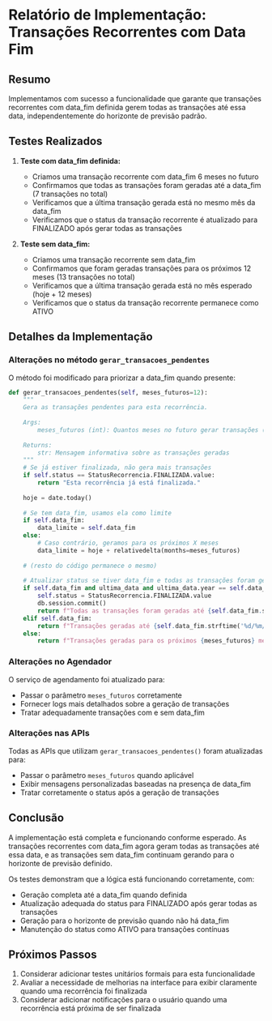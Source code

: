 # Relatório de Implementação: Transações Recorrentes com Data Fim

## Resumo

Implementamos com sucesso a funcionalidade que garante que transações recorrentes com data_fim definida gerem todas as transações até essa data, independentemente do horizonte de previsão padrão.

## Testes Realizados

1. **Teste com data_fim definida:**
   - Criamos uma transação recorrente com data_fim 6 meses no futuro
   - Confirmamos que todas as transações foram geradas até a data_fim (7 transações no total)
   - Verificamos que a última transação gerada está no mesmo mês da data_fim
   - Verificamos que o status da transação recorrente é atualizado para FINALIZADO após gerar todas as transações

2. **Teste sem data_fim:**
   - Criamos uma transação recorrente sem data_fim
   - Confirmamos que foram geradas transações para os próximos 12 meses (13 transações no total)
   - Verificamos que a última transação gerada está no mês esperado (hoje + 12 meses)
   - Verificamos que o status da transação recorrente permanece como ATIVO

## Detalhes da Implementação

### Alterações no método `gerar_transacoes_pendentes`

O método foi modificado para priorizar a data_fim quando presente:

```python
def gerar_transacoes_pendentes(self, meses_futuros=12):
    """
    Gera as transações pendentes para esta recorrência.
    
    Args:
        meses_futuros (int): Quantos meses no futuro gerar transações (se não houver data_fim)
        
    Returns:
        str: Mensagem informativa sobre as transações geradas
    """
    # Se já estiver finalizada, não gera mais transações
    if self.status == StatusRecorrencia.FINALIZADA.value:
        return "Esta recorrência já está finalizada."
    
    hoje = date.today()
    
    # Se tem data_fim, usamos ela como limite
    if self.data_fim:
        data_limite = self.data_fim
    else:
        # Caso contrário, geramos para os próximos X meses
        data_limite = hoje + relativedelta(months=meses_futuros)
    
    # (resto do código permanece o mesmo)
    
    # Atualizar status se tiver data_fim e todas as transações foram geradas
    if self.data_fim and ultima_data and ultima_data.year == self.data_fim.year and ultima_data.month == self.data_fim.month:
        self.status = StatusRecorrencia.FINALIZADA.value
        db.session.commit()
        return f"Todas as transações foram geradas até {self.data_fim.strftime('%d/%m/%Y')}. Recorrência finalizada."
    elif self.data_fim:
        return f"Transações geradas até {self.data_fim.strftime('%d/%m/%Y')}."
    else:
        return f"Transações geradas para os próximos {meses_futuros} meses."
```

### Alterações no Agendador

O serviço de agendamento foi atualizado para:
- Passar o parâmetro `meses_futuros` corretamente
- Fornecer logs mais detalhados sobre a geração de transações
- Tratar adequadamente transações com e sem data_fim

### Alterações nas APIs

Todas as APIs que utilizam `gerar_transacoes_pendentes()` foram atualizadas para:
- Passar o parâmetro `meses_futuros` quando aplicável
- Exibir mensagens personalizadas baseadas na presença de data_fim
- Tratar corretamente o status após a geração de transações

## Conclusão

A implementação está completa e funcionando conforme esperado. As transações recorrentes com data_fim agora geram todas as transações até essa data, e as transações sem data_fim continuam gerando para o horizonte de previsão definido.

Os testes demonstram que a lógica está funcionando corretamente, com:
- Geração completa até a data_fim quando definida
- Atualização adequada do status para FINALIZADO após gerar todas as transações
- Geração para o horizonte de previsão quando não há data_fim
- Manutenção do status como ATIVO para transações contínuas

## Próximos Passos

1. Considerar adicionar testes unitários formais para esta funcionalidade
2. Avaliar a necessidade de melhorias na interface para exibir claramente quando uma recorrência foi finalizada
3. Considerar adicionar notificações para o usuário quando uma recorrência está próxima de ser finalizada
